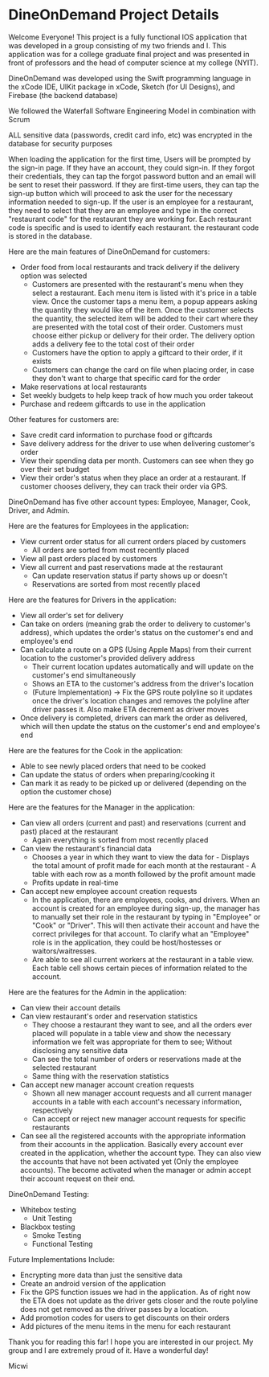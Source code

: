 # DineOnDemand Project Details

Welcome Everyone! This project is a fully functional IOS application that was developed in a group consisting of my two friends and I. This application was for a college graduate final project and was presented in front of professors and the head of computer science at my college (NYIT). 

DineOnDemand was developed using the Swift programming language in the xCode IDE, UIKit package in xCode, Sketch (for UI Designs), and Firebase (the backend database)

We followed the Waterfall Software Engineering Model in combination with Scrum

ALL sensitive data (passwords, credit card info, etc) was encrypted in the database for security purposes

When loading the application for the first time, Users will be prompted by the sign-in page. If they have an account, they could sign-in. If they forgot their credentials, they can tap the forgot password button and an email will be sent to reset their password. If they are first-time users, they can tap the sign-up button which will proceed to ask the user for the necessary information needed to sign-up. If the user is an employee for a restaurant, they need to select that they are an employee and type in the correct "restaurant code" for the restaurant they are working for. Each restaurant code is specific and is used to identify each restaurant. the restaurant code is stored in the database.

Here are the main features of DineOnDemand for customers:
  - Order food from local restaurants and track delivery if the delivery option was selected
      - Customers are presented with the restaurant's menu when they select a restaurant. Each menu item is listed with it's price in a table view. Once the customer             taps a menu item, a popup appears asking the quantity they would like of the item. Once the customer selects the quantity, the selected item will be added to             their cart where they are presented with the total cost of their order. Customers must choose either pickup or delivery for their order. The delivery option adds         a delivery fee to the total cost of their order
      - Customers have the option to apply a giftcard to their order, if it exists
      - Customers can change the card on file when placing order, in case they don't want to charge that specific card for the order
  - Make reservations at local restaurants
  - Set weekly budgets to help keep track of how much you order takeout
  - Purchase and redeem giftcards to use in the application
 
Other features for customers are:
  - Save credit card information to purchase food or giftcards
  - Save delivery address for the driver to use when delivering customer's order
  - View their spending data per month. Customers can see when they go over their set budget
  - View their order's status when they place an order at a restaurant. If customer chooses delivery, they can track their order via GPS.


DineOnDemand has five other account types: Employee, Manager, Cook, Driver, and Admin. 

Here are the features for Employees in the application:
  - View current order status for all current orders placed by customers
      - All orders are sorted from most recently placed
  - View all past orders placed by customers
  - View all current and past reservations made at the restaurant
      - Can update reservation status if party shows up or doesn't
      - Reservations are sorted from most recently placed

Here are the features for Drivers in the application:
  - View all order's set for delivery
  - Can take on orders (meaning grab the order to delivery to customer's address), which updates the order's status on the customer's end and employee's end
  - Can calculate a route on a GPS (Using Apple Maps) from their current location to the customer's provided delivery address
      - Their current location updates automatically and will update on the customer's end simultaneously
      - Shows an ETA to the customer's address from the driver's location
      - (Future Implementation) -> Fix the GPS route polyline so it updates once the driver's location changes and removes the polyline after driver passes it. Also make         ETA decrement as driver moves
  - Once delivery is completed, drivers can mark the order as delivered, which will then update the status on the customer's end and employee's end

Here are the features for the Cook in the application:
  - Able to see newly placed orders that need to be cooked
  - Can update the status of orders when preparing/cooking it
  - Can mark it as ready to be picked up or delivered (depending on the option the customer chose)

Here are the features for the Manager in the application:
  - Can view all orders (current and past) and reservations (current and past) placed at the restaurant
      - Again everything is sorted from most recently placed
  - Can view the restaurant's financial data
      - Chooses a year in which they want to view the data for
            - Displays the total amount of profit made for each month at the restaurant
                - A table with each row as a month followed by the profit amount made
      - Profits update in real-time
  - Can accept new employee account creation requests
      - In the application, there are employees, cooks, and drivers. When an account is created for an employee during sign-up, the manager has to manually set their             role in the restaurant by typing in "Employee" or "Cook" or "Driver". This will then activate their account and have the correct privileges for that account. To         clarify what an "Employee" role is in the application, they could be host/hostesses or waitors/waitresses.
      - Are able to see all current workers at the restaurant in a table view. Each table cell shows certain pieces of information related to the account.
  
Here are the features for the Admin in the application:
  - Can view their account details
  - Can view restaurant's order and reservation statistics
      - They choose a restaurant they want to see, and all the orders ever placed will populate in a table view and show the necessary information we felt was appropriate for them to see; Without disclosing any sensitive data
      - Can see the total number of orders or reservations made at the selected restaurant
      - Same thing with the reservation statistics
  - Can accept new manager account creation requests
      - Shown all new manager account requests and all current manager accounts in a table with each account's necessary information, respectively
      - Can accept or reject new manager account requests for specific restaurants
  - Can see all the registered accounts with the appropriate information from their accounts in the application. Basically every account ever created in the application, whether the account type. They can also view the accounts that have not been activated yet (Only the employee accounts). The become activated when the manager or admin accept their account request on their end.

DineOnDemand Testing:
  - Whitebox testing
      - Unit Testing
  - Blackbox testing
      - Smoke Testing
      - Functional Testing

Future Implementations Include:
  - Encrypting more data than just the sensitive data
  - Create an android version of the application
  - Fix the GPS function issues we had in the application. As of right now the ETA does not update as the driver gets closer and the route polyline does not get removed     as the driver passes by a location.
  - Add promotion codes for users to get discounts on their orders
  - Add pictures of the menu items in the menu for each restaurant


Thank you for reading this far! I hope you are interested in our project. My group and I are extremely proud of it.
Have a wonderful day!

Micwi
